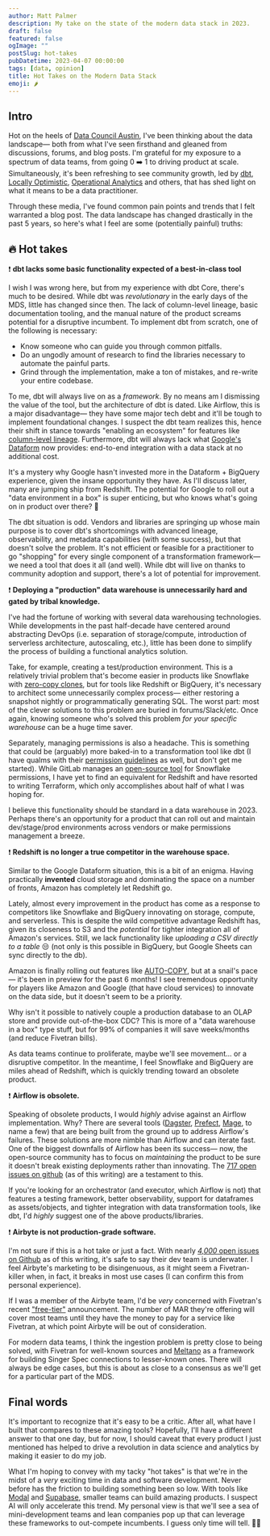 ```yaml
---
author: Matt Palmer
description: My take on the state of the modern data stack in 2023.
draft: false
featured: false
ogImage: ""
postSlug: hot-takes
pubDatetime: 2023-04-07 00:00:00
tags: [data, opinion]
title: Hot Takes on the Modern Data Stack
emoji: 🌶️
---
```


## Intro

Hot on the heels of [Data Council Austin](/src/assets../../assets/posts/data-council-austin), I've been thinking about the data landscape— both from what I've seen firsthand and gleaned from discussions, forums, and blog posts. I'm grateful for my exposure to a spectrum of data teams, from going 0 ➡️ 1 to driving product at scale. Simultaneously, it's been refreshing to see community growth, led by [dbt](https://www.getdbt.com/community/join-the-community/), [Locally Optimistic](https://locallyoptimistic.com/), [Operational Analytics](https://www.operationalanalytics.club/) and others, that has shed light on what it means to be a data practitioner.

Through these media, I've found common pain points and trends that I felt warranted a blog post. The data landscape has changed drastically in the past 5 years, so here's what I feel are some (potentially painful) truths:

## 🔥 Hot takes

❗️ **dbt lacks some basic functionality expected of a best-in-class tool**

I wish I was wrong here, but from my experience with dbt Core, there's much to be desired. While dbt was _revolutionary_ in the early days of the MDS, little has changed since then. The lack of column-level lineage, basic documentation tooling, and the manual nature of the product screams potential for a disruptive incumbent. To implement dbt from scratch, one of the following is necessary:

- Know someone who can guide you through common pitfalls.
- Do an ungodly amount of research to find the libraries necessary to automate the painful parts.
- Grind through the implementation, make a ton of mistakes, and re-write your entire codebase.

To me, dbt will always live on as a _framework_. By no means am I dismissing the value of the tool, but the architecture of dbt is dated. Like Airflow, this is a major disadvantage— they have some major tech debt and it'll be tough to implement foundational changes. I suspect the dbt team realizes this, hence their shift in stance towards "enabling an ecosystem" for features like [column-level lineage](https://github.com/dbt-labs/dbt-core/discussions/4458). Furthermore, dbt will always lack what [Google's Dataform](https://cloud.google.com/dataform) now provides: end-to-end integration with a data stack at no additional cost.

It's a mystery why Google hasn't invested more in the Dataform + BigQuery experience, given the insane opportunity they have. As I'll discuss later, many are jumping ship from Redshift. The potential for Google to roll out a "data environment in a box" is super enticing, but who knows what's going on in product over there? 🧐

The dbt situation is odd. Vendors and libraries are springing up whose main purpose is to cover dbt's shortcomings with advanced lineage, observability, and metadata capabilities (with some success), but that doesn't solve the problem. It's not efficient or feasible for a practitioner to go "shopping" for every single component of a transformation framework— we need a tool that does it all (and well). While dbt will live on thanks to community adoption and support, there's a lot of potential for improvement.

❗️ **Deploying a "production" data warehouse is unnecessarily hard and gated by tribal knowledge.**

I've had the fortune of working with several data warehousing technologies. While developments in the past half-decade have centered around abstracting DevOps (i.e. separation of storage/compute, introduction of serverless architecture, autoscaling, etc.), little has been done to simplify the process of building a functional analytics solution.

Take, for example, creating a test/production environment. This is a relatively trivial problem that's become easier in products like Snowflake with [zero-copy clones](https://community.snowflake.com/s/question/0D50Z00009C3VlMSAV/zero-copy-cloning), but for tools like Redshift or BigQuery, it's necessary to architect some unnecessarily complex process— either restoring a snapshot nightly or programmatically generating SQL. The worst part: most of the clever solutions to this problem are buried in forums/Slack/etc. Once again, knowing someone who's solved this problem _for your specific warehouse_ can be a huge time saver.

Separately, managing permissions is also a headache. This is something that could be (arguably) more baked-in to a transformation tool like dbt (I have qualms with their [permission guidelines](https://docs.getdbt.com/blog/configuring-grants) as well, but don't get me started). While GitLab manages an [open-source tool](https://about.gitlab.com/handbook/business-technology/data-team/platform/permifrost/) for Snowflake permissions, I have yet to find an equivalent for Redshift and have resorted to writing Terraform, which only accomplishes about half of what I was hoping for.

I believe this functionality should be standard in a data warehouse in 2023. Perhaps there's an opportunity for a product that can roll out and maintain dev/stage/prod environments across vendors or make permissions management a breeze.

❗️ **Redshift is no longer a true competitor in the warehouse space.**

Similar to the Google Dataform situation, this is a bit of an enigma. Having practically **invented** cloud storage and dominating the space on a number of fronts, Amazon has completely let Redshift go.

Lately, almost every improvement in the product has come as a response to competitors like Snowflake and BigQuery innovating on storage, compute, and serverless. This is despite the wild competitive advantage Redshift has, given its closeness to S3 and the _potential_ for tighter integration all of Amazon's services. Still, we lack functionality like _uploading a CSV directly to a table_ 😒 (not only is this possible in BigQuery, but Google Sheets can sync directly to the db).

Amazon is finally rolling out features like [AUTO-COPY](https://aws.amazon.com/about-aws/whats-new/2022/11/amazon-redshift-supports-auto-copy-amazon-s3/), but at a snail's pace— it's been in preview for the past 6 months! I see tremendous opportunity for players like Amazon and Google (that have cloud services) to innovate on the data side, but it doesn't seem to be a priority.

Why isn't it possible to natively couple a production database to an OLAP store and provide out-of-the-box CDC? This is more of a "data warehouse in a box" type stuff, but for 99% of companies it will save weeks/months (and reduce Fivetran bills).

As data teams continue to proliferate, maybe we'll see movement... or a disruptive competitor. In the meantime, I feel Snowflake and BigQuery are miles ahead of Redshift, which is quickly trending toward an obsolete product.

❗️ **Airflow is obsolete.**

Speaking of obsolete products, I would _highly_ advise against an Airflow implementation. Why? There are several tools ([Dagster](https://dagster.io/), [Prefect](https://www.prefect.io), [Mage](https://mage.ai/), to name a few) that are being built from the ground up to address Airflow's failures. These solutions are more nimble than Airflow and can iterate fast. One of the biggest downfalls of Airflow has been its success— now, the open-source community has to focus on _maintaining_ the product to be sure it doesn't break existing deployments rather than innovating. The [717 open issues on github](https://github.com/apache/airflow) (as of this writing) are a testament to this.

If you're looking for an orchestrator (and executor, which Airflow is not) that features a testing framework, better observability, support for dataframes as assets/objects, and tighter integration with data transformation tools, like dbt, I'd _highly_ suggest one of the above products/libraries.

❗️ **Airbyte is not production-grade software.**

I'm not sure if this is a hot take or just a fact. With nearly [_4,000_ open issues on Github](https://github.com/airbytehq/airbyte) as of this writing, it's safe to say their dev team is underwater. I feel Airbyte's marketing to be disingenuous, as it might seem a Fivetran-killer when, in fact, it breaks in most use cases (I can confirm this from personal experience).

If I was a member of the Airbyte team, I'd be _very_ concerned with Fivetran's recent ["free-tier"](https://www.fivetran.com/blog/fivetran-free-plan) announcement. The number of MAR they're offering will cover most teams until they have the money to pay for a service like Fivetran, at which point Airbyte will be out of consideration.

For modern data teams, I think the ingestion problem is pretty close to being solved, with Fivetran for well-known sources and [Meltano](https://meltano.com/) as a framework for building Singer Spec connections to lesser-known ones. There will always be edge cases, but this is about as close to a consensus as we'll get for a particular part of the MDS.

## Final words

It's important to recognize that it's easy to be a critic. After all, what have I built that compares to these amazing tools? Hopefully, I'll have a different answer to that one day, but for now, I should caveat that every product I just mentioned has helped to drive a revolution in data science and analytics by making it easier to do my job.

What I'm hoping to convey with my tacky "hot takes" is that we're in the midst of a _very_ exciting time in data and software development. Never before has the friction to building something been so low. With tools like [Modal](https://modal.com/) and [Supabase](https://supabase.com/), smaller teams can build amazing products. I suspect AI will only accelerate this trend. My personal view is that we'll see a sea of mini-development teams and lean companies pop up that can leverage these frameworks to out-compete incumbents. I guess only time will tell. 🤷‍♂️
